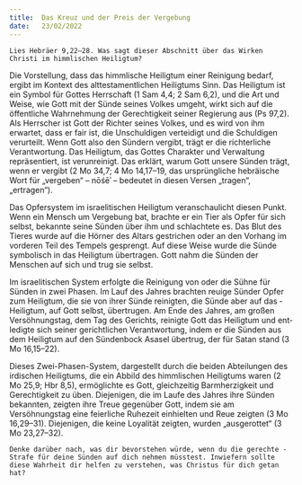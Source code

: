 ```yaml
---
title:  Das Kreuz und der Preis der Vergebung
date:   23/02/2022
---
```


`Lies Hebräer 9,22–28. Was sagt dieser Abschnitt über das Wirken Christi im himmlischen Heiligtum?`

Die Vorstellung, dass das himmlische Heiligtum einer Reinigung bedarf, ergibt im Kontext des alttestamentlichen Heiligtums Sinn. Das Heiligtum ist ein Symbol für Gottes Herrschaft (1 Sam 4,4; 2 Sam 6,2), und die Art und Weise, wie Gott mit der Sünde seines Volkes umgeht, wirkt sich auf die öffentliche Wahrnehmung der Gerechtigkeit seiner Regierung aus (Ps 97,2). Als Herrscher ist Gott der Richter seines Volkes, und es wird von ihm erwartet, dass er fair ist, die Unschuldigen verteidigt und die Schuldigen verurteilt. Wenn Gott also den Sündern vergibt, trägt er die richterliche Verantwortung. Das Heiligtum, das Gottes Charakter und Verwaltung repräsentiert, ist verunreinigt. Das erklärt, warum Gott unsere Sünden trägt, wenn er vergibt (2 Mo 34,7; 4 Mo 14,17–19, das ursprüngliche hebräische Wort für „vergeben“ – nōśēʾ – bedeutet in diesen Versen „tragen“, „ertragen“).

Das Opfersystem im israelitischen Heiligtum veranschaulicht diesen Punkt. Wenn ein Mensch um Vergebung bat, brachte er ein Tier als Opfer für sich selbst, bekannte seine Sünden über ihm und schlachtete es. Das Blut des Tieres wurde auf die Hörner des Altars gestrichen oder an den Vorhang im vorderen Teil des Tempels gesprengt. Auf diese Weise wurde die Sünde symbolisch in das Heiligtum übertragen. Gott nahm die Sünden der Menschen auf sich und trug sie selbst.

Im israelitischen System erfolgte die Reinigung von oder die Sühne für Sünden in zwei Phasen. Im Lauf des Jahres brachten reuige Sünder Opfer zum Heiligtum, die sie von ihrer Sünde reinigten, die Sünde aber auf das ­Heiligtum, auf Gott selbst, übertrugen. Am Ende des Jahres, am großen Versöhnungstag, dem Tag des Gerichts, reinigte Gott das Heiligtum und ent­ledigte sich seiner gerichtlichen Verantwortung, indem er die Sünden aus dem Heiligtum auf den Sündenbock Asasel übertrug, der für Satan stand (3 Mo 16,15–22).

Dieses Zwei-Phasen-System, dargestellt durch die beiden Abteilungen des irdischen Heiligtums, die ein Abbild des himmlischen Heiligtums waren (2 Mo 25,9; Hbr 8,5), ermöglichte es Gott, gleichzeitig Barmherzigkeit und Gerechtigkeit zu üben. Diejenigen, die im Laufe des Jahres ihre Sünden bekannten, zeigten ihre Treue gegenüber Gott, indem sie am Versöhnungstag eine feierliche Ruhezeit einhielten und Reue zeigten (3 Mo 16,29–31). Die­jenigen, die keine Loyalität zeigten, wurden „ausgerottet“ (3 Mo 23,27–32).

`Denke darüber nach, was dir bevorstehen würde, wenn du die gerechte ­Strafe für deine Sünden auf dich nehmen müsstest. Inwiefern sollte diese Wahrheit dir helfen zu verstehen, was Christus für dich getan hat?`